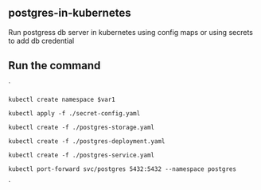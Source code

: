 ## postgres-in-kubernetes
Run postgress db server in kubernetes using config maps or using secrets to add db credential

## Run the command 

`  
    
    kubectl create namespace $var1

    kubectl apply -f ./secret-config.yaml

    kubectl create -f ./postgres-storage.yaml
    
    kubectl create -f ./postgres-deployment.yaml
    
    kubectl create -f ./postgres-service.yaml
    
    kubectl port-forward svc/postgres 5432:5432 --namespace postgres
`
